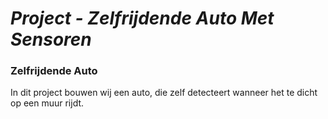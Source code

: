 # ***Project - Zelfrijdende Auto Met Sensoren***
### **Zelfrijdende Auto**
In dit project bouwen wij een auto, die zelf detecteert wanneer het te dicht op een muur rijdt.

